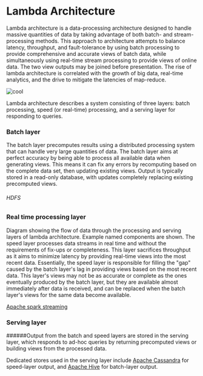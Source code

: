 # Lambda Architecture

Lambda architecture is a data-processing architecture designed to handle massive quantities of data by taking advantage of both batch- and stream-processing methods. This approach to architecture attempts to balance latency, throughput, and fault-tolerance by using batch processing to provide comprehensive and accurate views of batch data, while simultaneously using real-time stream processing to provide views of online data. The two view outputs may be joined before presentation. The rise of lambda architecture is correlated with the growth of big data, real-time analytics, and the drive to mitigate the latencies of map-reduce.

![cool](https://github.com/shravan-rams/Lambda_Architecture/blob/master/extra_files/images/Diagram_of_Lambda_Architecture_(generic).png)

Lambda architecture describes a system consisting of three layers: batch processing, speed (or real-time) processing, and a serving layer for responding to queries.

<h3>Batch layer</h3>
The batch layer precomputes results using a distributed processing system that can handle very large quantities of data. The batch layer aims at perfect accuracy by being able to process all available data when generating views. This means it can fix any errors by recomputing based on the complete data set, then updating existing views. Output is typically stored in a read-only database, with updates completely replacing existing precomputed views.
      <h6>HDFS</h6>
<h3>Real time processing layer</h3>
Diagram showing the flow of data through the processing and serving layers of lambda architecture. Example named components are shown.
The speed layer processes data streams in real time and without the requirements of fix-ups or completeness. This layer sacrifices throughput as it aims to minimize latency by providing real-time views into the most recent data. Essentially, the speed layer is responsible for filling the "gap" caused by the batch layer's lag in providing views based on the most recent data. This layer's views may not be as accurate or complete as the ones eventually produced by the batch layer, but they are available almost immediately after data is received, and can be replaced when the batch layer's views for the same data become available.

[Apache spark streaming](https://spark.apache.org/streaming/)

<h3>Serving layer</h3>
######Output from the batch and speed layers are stored in the serving layer, which responds to ad-hoc queries by returning precomputed views or building views from the processed data.


Dedicated stores used in the serving layer include [Apache Cassandra](http://cassandra.apache.org/) for speed-layer output, and [Apache Hive](https://hive.apache.org/) for batch-layer output.

